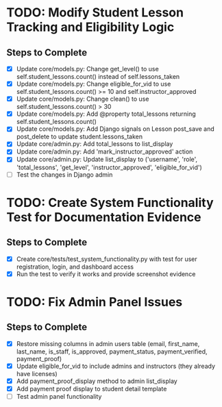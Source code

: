 # TODO: Modify Student Lesson Tracking and Eligibility Logic

## Steps to Complete

- [x] Update core/models.py: Change get_level() to use self.student_lessons.count() instead of self.lessons_taken
- [x] Update core/models.py: Change eligible_for_vid to use self.student_lessons.count() >= 10 and self.instructor_approved
- [x] Update core/models.py: Change clean() to use self.student_lessons.count() > 30
- [x] Update core/models.py: Add @property total_lessons returning self.student_lessons.count()
- [x] Update core/models.py: Add Django signals on Lesson post_save and post_delete to update student.lessons_taken
- [x] Update core/admin.py: Add total_lessons to list_display
- [x] Update core/admin.py: Add 'mark_instructor_approved' action
- [x] Update core/admin.py: Update list_display to ('username', 'role', 'total_lessons', 'get_level', 'instructor_approved', 'eligible_for_vid')
- [ ] Test the changes in Django admin

# TODO: Create System Functionality Test for Documentation Evidence

## Steps to Complete

- [x] Create core/tests/test_system_functionality.py with test for user registration, login, and dashboard access
- [x] Run the test to verify it works and provide screenshot evidence

# TODO: Fix Admin Panel Issues

## Steps to Complete

- [x] Restore missing columns in admin users table (email, first_name, last_name, is_staff, is_approved, payment_status, payment_verified, payment_proof)
- [x] Update eligible_for_vid to include admins and instructors (they already have licenses)
- [x] Add payment_proof_display method to admin list_display
- [x] Add payment proof display to student detail template
- [ ] Test admin panel functionality
